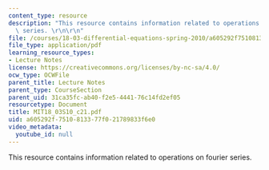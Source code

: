```yaml
---
content_type: resource
description: "This resource contains information related to operations on fourier\
  \ series. \r\n\r\n"
file: /courses/18-03-differential-equations-spring-2010/a605292f7510813377f021789833f6e0_MIT18_03S10_c21.pdf
file_type: application/pdf
learning_resource_types:
- Lecture Notes
license: https://creativecommons.org/licenses/by-nc-sa/4.0/
ocw_type: OCWFile
parent_title: Lecture Notes
parent_type: CourseSection
parent_uid: 31ca35fc-ab40-f2e5-4441-76c14fd2ef05
resourcetype: Document
title: MIT18_03S10_c21.pdf
uid: a605292f-7510-8133-77f0-21789833f6e0
video_metadata:
  youtube_id: null
---
```

This resource contains information related to operations on fourier series. 

